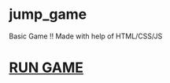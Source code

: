 # jump_game
 Basic Game !! Made with help of HTML/CSS/JS
 
 # [RUN GAME](https://kshitiz-goel07.github.io/jump_game/)
